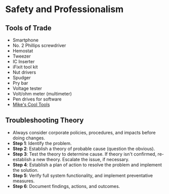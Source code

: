 # Safety and Professionalism

## Tools of Trade
- Smartphone
- No. 2 Phillips screwdriver
- Hemostat
- Tweezer
- IC Inserter
- iFixit tool kit
- Nut drivers
- Spudger
- Pry bar
- Voltage tester
- Volt/ohm meter (multimeter)
- Pen drives for software
- [Mike's Cool Tools](https://www.totalsem.com/cooltools/)

## Troubleshooting Theory
- Always consider corporate policies, procedures, and impacts before doing changes.
- **Step 1**: Identify the problem.
- **Step 2**: Establish a theory of probable cause (question the obvious).
- **Step 3**: Test the theory to determine cause. If theory isn't confirmed, re-establish a new theory. Escalate the issue, if necessary.
- **Step 4**: Establish a plan of action to resolve the problem and implement the solution.
- **Step 5**: Verify full system functionality, and implement preventative measures.
- **Step 6**: Document findings, actions, and outcomes.